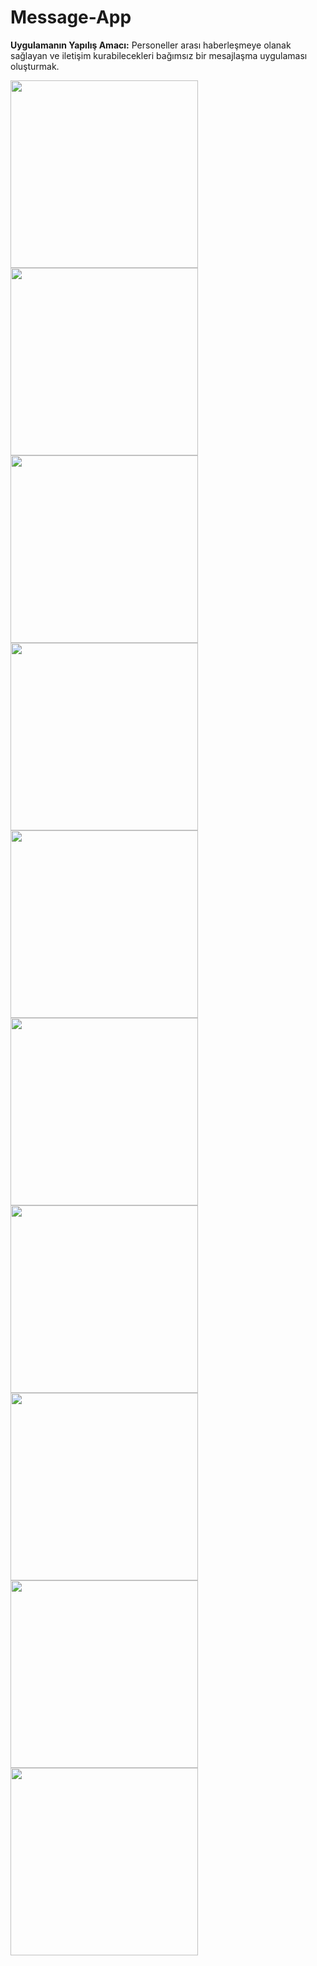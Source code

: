 # Message-App

**Uygulamanın Yapılış Amacı:**
Personeller arası haberleşmeye olanak sağlayan ve iletişim kurabilecekleri bağımsız bir mesajlaşma uygulaması oluşturmak.

<img src="https://github.com/Alperen-CGF/Messaging-App/blob/main/corumgaz/images/Screenshot_1637132996.png" width="300" heigh="600" />
<img src="https://github.com/Alperen-CGF/Messaging-App/blob/main/corumgaz/images/Screenshot_1637133007.png" width="300" heigh="600" />
<img src="https://github.com/Alperen-CGF/Messaging-App/blob/main/corumgaz/images/Screenshot_1637133118.png" width="300" heigh="600" />
<img src="https://github.com/Alperen-CGF/Messaging-App/blob/main/corumgaz/images/Screenshot_1637133345.png" width="300" heigh="600" />
<img src="https://github.com/Alperen-CGF/Messaging-App/blob/main/corumgaz/images/Screenshot_1637133360.png" width="300" heigh="600" />
<img src="https://github.com/Alperen-CGF/Messaging-App/blob/main/corumgaz/images/Screenshot_1637133380.png" width="300" heigh="600" />
<img src="https://github.com/Alperen-CGF/Messaging-App/blob/main/corumgaz/images/Screenshot_1637133396.png" width="300" heigh="600" />
<img src="https://github.com/Alperen-CGF/Messaging-App/blob/main/corumgaz/images/Screenshot_1637133424.png" width="300" heigh="600" />
<img src="https://github.com/Alperen-CGF/Messaging-App/blob/main/corumgaz/images/Screenshot_1637133441.png" width="300" heigh="600" />
<img src="https://github.com/Alperen-CGF/Messaging-App/blob/main/corumgaz/images/Screenshot_1637774353.png" width="300" heigh="600" />
